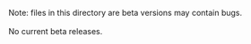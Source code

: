 Note: files in this directory are beta versions may contain bugs.
<br><br>
No current beta releases.
